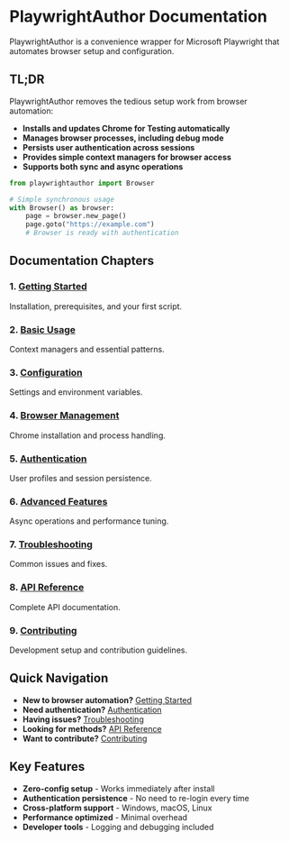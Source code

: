 # PlaywrightAuthor Documentation

PlaywrightAuthor is a convenience wrapper for Microsoft Playwright that automates browser setup and configuration.

## TL;DR

PlaywrightAuthor removes the tedious setup work from browser automation:

- **Installs and updates Chrome for Testing automatically**
- **Manages browser processes, including debug mode**
- **Persists user authentication across sessions**
- **Provides simple context managers for browser access**
- **Supports both sync and async operations**

```python
from playwrightauthor import Browser

# Simple synchronous usage
with Browser() as browser:
    page = browser.new_page()
    page.goto("https://example.com")
    # Browser is ready with authentication
```

## Documentation Chapters

### 1. [Getting Started](getting-started.md)
Installation, prerequisites, and your first script.

### 2. [Basic Usage](basic-usage.md)
Context managers and essential patterns.

### 3. [Configuration](configuration.md)
Settings and environment variables.

### 4. [Browser Management](browser-management.md)
Chrome installation and process handling.

### 5. [Authentication](authentication.md)
User profiles and session persistence.

### 6. [Advanced Features](advanced-features.md)
Async operations and performance tuning.

### 7. [Troubleshooting](troubleshooting.md)
Common issues and fixes.

### 8. [API Reference](api-reference.md)
Complete API documentation.

### 9. [Contributing](contributing.md)
Development setup and contribution guidelines.

## Quick Navigation

- **New to browser automation?** [Getting Started](getting-started.md)
- **Need authentication?** [Authentication](authentication.md)
- **Having issues?** [Troubleshooting](troubleshooting.md)
- **Looking for methods?** [API Reference](api-reference.md)
- **Want to contribute?** [Contributing](contributing.md)

## Key Features

- **Zero-config setup** - Works immediately after install
- **Authentication persistence** - No need to re-login every time
- **Cross-platform support** - Windows, macOS, Linux
- **Performance optimized** - Minimal overhead
- **Developer tools** - Logging and debugging included